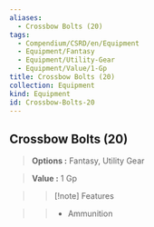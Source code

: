 ```yaml
---
aliases:
  - Crossbow Bolts (20)
tags:
  - Compendium/CSRD/en/Equipment
  - Equipment/Fantasy
  - Equipment/Utility-Gear
  - Equipment/Value/1-Gp
title: Crossbow Bolts (20)
collection: Equipment
kind: Equipment
id: Crossbow-Bolts-20
---
```

## Crossbow Bolts (20)    
    
>    
> **Options :** Fantasy, Utility Gear    
> **Value :** 1 Gp    
>>[!note] Features    
>> - Ammunition
